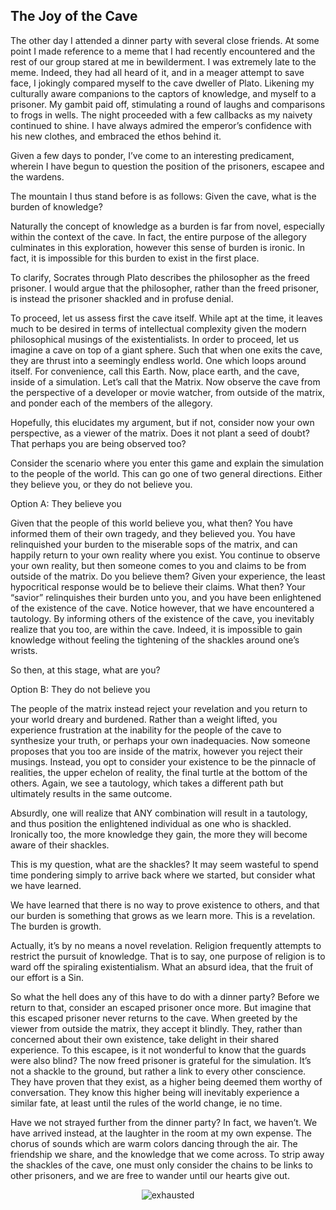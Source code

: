 ## The Joy of the Cave

The other day I attended a dinner party with several close friends. At some point I made reference to a meme that I had recently encountered and the rest of our group stared at me in bewilderment. I was extremely late to the meme. Indeed, they had all heard of it, and in a meager attempt to save face, I jokingly compared myself to the cave dweller of Plato. Likening my culturally aware companions to the captors of knowledge, and myself to a prisoner. My gambit paid off, stimulating a round of laughs and comparisons to frogs in wells. The night proceeded with a few callbacks as my naivety continued to shine. I have always admired the emperor’s confidence with his new clothes, and embraced the ethos behind it.

Given a few days to ponder, I’ve come to an interesting predicament, wherein I have begun to question the position of the prisoners, escapee and the wardens.

The mountain I thus stand before is as follows: Given the cave, what is the burden of knowledge? 

Naturally the concept of knowledge as a burden is far from novel, especially within the context of the cave. In fact, the entire purpose of the allegory culminates in this exploration, however this sense of burden is ironic. In fact, it is impossible for this burden to exist in the first place. 

To clarify, Socrates through Plato describes the philosopher as the freed prisoner. I would argue that the philosopher, rather than the freed prisoner, is instead the prisoner shackled and in profuse denial. 

To proceed, let us assess first the cave itself. While apt at the time, it leaves much to be desired in terms of intellectual complexity given the modern philosophical musings of the existentialists. In order to proceed, let us imagine a cave on top of a giant sphere. Such that when one exits the cave, they are thrust into a seemingly endless world. One which loops around itself. For convenience, call this Earth. Now, place earth, and the cave, inside of a simulation. Let’s call that the Matrix. Now observe the cave from the perspective of a developer or movie watcher, from outside of the matrix, and ponder each of the members of the allegory.

Hopefully, this elucidates my argument, but if not, consider now your own perspective, as a viewer of the matrix. Does it not plant a seed of doubt? That perhaps you are being observed too? 

Consider the scenario where you enter this game and explain the simulation to the people of the world. This can go one of two general directions. Either they believe you, or  they do not believe you.

Option A: They believe you

Given that the people of this world believe you, what then? You have informed them of their own tragedy, and they believed you. You have relinquished your burden to the miserable sops of the matrix, and can happily return to your own reality where you exist. You continue to observe your own reality, but then someone comes to you and claims to be from outside of the matrix. Do you believe them? Given your experience, the least hypocritical response would be to believe their claims. What then? Your “savior” relinquishes their burden unto you, and you have been enlightened of the existence of the cave. Notice however, that we have encountered a tautology. By informing others of the existence of the cave, you inevitably realize that you too, are within the cave. Indeed, it is impossible to gain knowledge without feeling the tightening of the shackles around one’s wrists.

So then, at this stage, what are you?

Option B: They do not believe you

The people of the matrix instead reject your revelation and you return to your world dreary and burdened. Rather than a weight lifted, you experience frustration at the inability for the people of the cave to synthesize your truth, or perhaps your own inadequacies. Now someone proposes that you too are inside of the matrix, however you reject their musings. Instead, you opt to consider your existence to be the pinnacle of realities, the upper echelon of reality, the final turtle at the bottom of the others. Again, we see a tautology, which takes a different path but ultimately results in the same outcome. 

Absurdly, one will realize that ANY combination will result in a tautology, and thus position the enlightened individual as one who is shackled. Ironically too, the more knowledge they gain, the more they will become aware of their shackles. 

This is my question, what are the shackles? It may seem wasteful to spend time pondering simply to arrive back where we started, but consider what we have learned.

We have learned that there is no way to prove existence to others, and that our burden is something that grows as we learn more. This is a revelation. The burden is growth. 

Actually, it’s by no means a novel revelation. Religion frequently attempts to restrict the pursuit of knowledge. That is to say, one purpose of religion is to ward off the spiraling existentialism. What an absurd idea, that the fruit of our effort is a Sin.

So what the hell does any of this have to do with a dinner party? Before we return to that, consider an escaped prisoner once more. But imagine that this escaped prisoner never returns to the cave. When greeted by the viewer from outside the matrix, they accept it blindly. They, rather than concerned about their own existence, take delight in their shared experience. To this escapee, is it not wonderful to know that the guards were also blind? The now freed prisoner is grateful for the simulation. It’s not a shackle to the ground, but rather a link to every other conscience. They have proven that they exist, as a higher being deemed them worthy of conversation. They know this higher being will inevitably experience a similar fate, at least until the rules of the world change, ie no time.

Have we not strayed further from the dinner party? In fact, we haven’t. We have arrived instead, at the laughter in the room at my own expense. The chorus of sounds which are warm colors dancing through the air. The friendship we share, and the knowledge that we come across. To strip away the shackles of the cave, one must only consider the chains to be links to other prisoners, and we are free to wander until our hearts give out.


<div style="display: flex; align-items: center; justify-content: center; max-width: 100%;">
    <img src="/writing/images/cave.png" alt="exhausted" style="max-width: 100%; max-height: 100%;">
</div>
